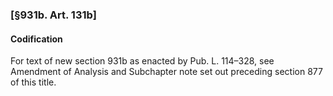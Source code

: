 ### [§931b. Art. 131b] ###

#### Codification ####

For text of new section 931b as enacted by Pub. L. 114–328, see Amendment of Analysis and Subchapter note set out preceding section 877 of this title.